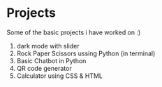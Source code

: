 # Projects
Some of the basic projects i have worked on :)

1) dark mode with slider
2) Rock Paper Scissors ussing Python (in terminal)
3) Basic Chatbot in Python
4) QR code generator
5) Calculator using CSS & HTML
